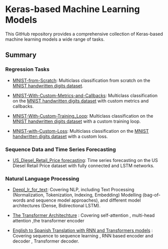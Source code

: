 # Keras-based Machine Learning Models

This GitHub repository provides a comprehensive collection of Keras-based machine learning models a wide range of tasks.

## Summary

### Regression Tasks

- [MNIST-from-Scratch](https://github.com/Overlrd/Keras-Reg-Class/blob/main/MNIST-IN-DEEP/MNIST-from-Sratch.ipynb): Multiclass classification from scratch on the [MNIST handwritten digits dataset](http://yann.lecun.com/exdb/mnist/).
    
- [MNIST-With-Custom-Metrics-and-Callbacks](https://github.com/Overlrd/Keras-Reg-Class/blob/main/MNIST-IN-DEEP/MNIST-With-Custom-Metrics-and-Callbacks.ipynb): Multiclass classification on the [MNIST handwritten digits dataset](http://yann.lecun.com/exdb/mnist/) with custom metrics and callbacks.
    
- [MNIST-With-Custom-Training_Loop](https://github.com/Overlrd/Keras-Reg-Class/blob/main/MNIST-IN-DEEP/MNIST-With-Custom-Training_Loop.ipynb): Multiclass classification on the [MNIST handwritten digits dataset](http://yann.lecun.com/exdb/mnist/) with a custom training loop.
    
- [MNIST-with-Custom-Loss](https://github.com/Overlrd/Keras-Reg-Class/blob/main/MNIST-IN-DEEP/MNIST-with-Custom-Loss.ipynb): Multiclass classification on the [MNIST handwritten digits dataset](http://yann.lecun.com/exdb/mnist/) with a custom loss.

### Sequence Data and Time Series Forecasting

- [US_Diesel_Retail_Price forecasting](https://github.com/Overlrd/Deep-Learning-with-Tensorflow-Keras/blob/main/Time_Series_Forecasting/US_Diesel_Reatil_Price/U_S_Diesel_Retail_Prices_Forecasting.ipynb): Time series forecasting on the US Diesel Retail Price dataset with fully connected and LSTM networks.

### Natural Language Processing 

- [Deepl_lr_for_text](https://github.com/Overlrd/Deep_Learning_For_Text/Deep_lr_fro_text.ipnb): Covering NLP, including Text Processing (Normalization, Tokenization, Indexing, Embedding) Modelling (bag-of-words and sequence model approaches), and different model architectures (Dense, Bidirectional LSTM).

- [The Transformer Architechture](Deep_Learning_For_Text/The_Transformer_Architechture.ipynb) : Covering self-attention , multi-head attention ,the transformer encoder 

- [English to Spanish Translation with RNN and Transformers models](Deep_Learning_For_Text/english_to_spanish_translation_RNN_Transformers.ipynb) : Covering sequence to sequence learning , RNN based encoder and decoder , Transformer decoder. 
